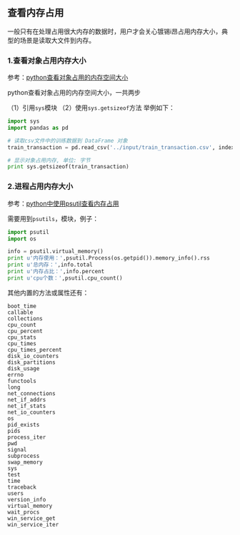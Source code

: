 ## 查看内存占用

一般只有在处理占用很大内存的数据时，用户才会关心镀锡i昂占用内存大小，典型的场景是读取大文件到内存。

### 1.查看对象占用内存大小

参考：[python查看对象占用的内存空间大小](https://blog.csdn.net/scene_2015/article/details/81779694)

python查看对象占用的内存空间大小，一共两步

（1）引用`sys`模块
（2）使用`sys.getsizeof`方法
举例如下：
```python
import sys
import pandas as pd

# 读取csv文件中的训练数据到 DataFrame 对象
train_transaction = pd.read_csv('../input/train_transaction.csv', index_col='TransactionID')

# 显示对象占用内存, 单位: 字节
print sys.getsizeof(train_transaction)
```

### 2.进程占用内存大小

参考：[python中使用psutil查看内存占用](https://blog.csdn.net/xiaodongxiexie/article/details/54633049)

需要用到`psutils`，模块，例子：

```python
import psutil
import os

info = psutil.virtual_memory()
print u'内存使用：',psutil.Process(os.getpid()).memory_info().rss
print u'总内存：',info.total
print u'内存占比：',info.percent
print u'cpu个数：',psutil.cpu_count()
```

其他内置的方法或属性还有：
```
boot_time
callable
collections
cpu_count
cpu_percent
cpu_stats
cpu_times
cpu_times_percent
disk_io_counters
disk_partitions
disk_usage
errno
functools
long
net_connections
net_if_addrs
net_if_stats
net_io_counters
os
pid_exists
pids
process_iter
pwd
signal
subprocess
swap_memory
sys
test
time
traceback
users
version_info
virtual_memory
wait_procs
win_service_get
win_service_iter
```